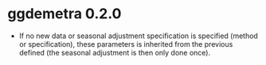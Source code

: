 # ggdemetra 0.2.0

* If no new data or seasonal adjustment specification is specified (method or specification), these parameters is inherited from the previous defined (the seasonal adjustment is then only done once).


